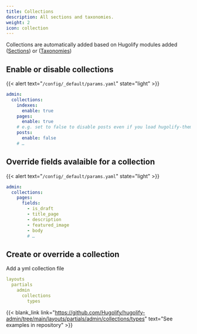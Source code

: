 ```yaml
---
title: Collections
description: All sections and taxonomies.
weight: 2
icon: collection
---
```


Collections are automatically added based on Hugolify modules added ([Sections](/docs/sections/)) or ([Taxonomies](/docs/taxonomies/))

## Enable or disable collections

{{< alert text="`/config/_default/params.yaml`" state="light" >}}

```yml
admin:
  collections:
    indexes:
      enable: true
    pages:
      enable: true
    # e.g. set to false to disable posts even if you load hugolify-theme-posts
    posts:
      enable: false
    # …
```

## Override fields avalaible for a collection

{{< alert text="`/config/_default/params.yaml`" state="light" >}}

```yml
admin:
  collections:
    pages:
      fields:
        - is_draft
        - title_page
        - description
        - featured_image
        - body
        # …
```

## Create or override a collection

Add a yml collection file

```yml
layouts
  partials
    admin
      collections
        types
```

{{< blank_link link="https://github.com/Hugolify/hugolify-admin/tree/main/layouts/partials/admin/collections/types" text="See examples in repository" >}}
